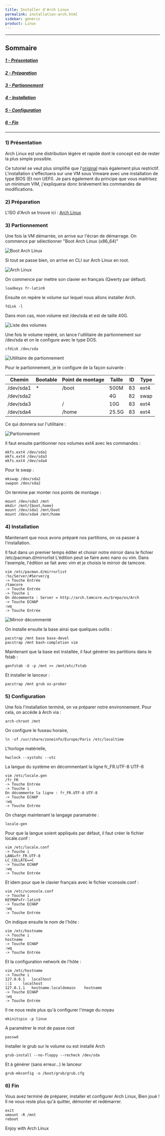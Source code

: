 ```yaml
---
title: Installer d'Arch Linux
permalink: installation-arch.html
sidebar: generic
product: Linux
---
```


----
## Sommaire

##### [1 - Présentation](#1-Présentation)
##### [2 - Préparation](#2-Préparation)
##### [3 - Partionnement](#3-Partionnement)
##### [4 - Installation](#4-Installation)
##### [5 - Configuration](#5-Configuration)
##### [6 - Fin](#6-Fin)
----

### 1) Présentation
Arch Linux est une distribution légère et rapide dont le concept est de rester la plus simple possible.

Ce tutoriel se veut plus simplifié que l'[original](https://wiki.archlinux.org/index.php/Installation_guide) mais également plus restrictif.
L'installation s'effectuera sur une VM sous Vmware avec une installation de type BIOS (Et non UEFI).
Je pars également du principe que vous maitrisez un minimum VIM, j'expliquerai donc briévement les commandes de modifications.

### 2) Préparation
L'ISO d'Arch se trouve ici : [Arch Linux](https://www.archlinux.org/download/)

### 3) Partionnement

Une fois la VM démarrée, on arrive sur l'écran de démarrage.
On commence par sélectionner "Boot Arch Linux (x86_64)"

![Boot Arch Linux](../../img/install_arch/tuto_arch_1.png)


Si tout se passe bien, on arrive en CLI sur Arch Linux en root.

![Arch Linux](../../img/install_arch/tuto_arch_2.png)


On commence par mettre son clavier en français (Qwerty par défaut).
```
loadkeys fr-latin9
```

Ensuite on repère le volume sur lequel nous allons installer Arch.
```
fdisk -l
```

Dans mon cas, mon volume est /dev/sda et est de taille 40G.

![Liste des volumes](../../img/install_arch/tuto_arch_3.png)


Une fois le volume repéré, on lance l'utilitaire de partionnement sur /dev/sda et on le configure avec le type DOS.
```
cfdisk /dev/sda
```

![Utilitaire de partionnement](../../img/install_arch/tuto_arch_4.png)


Pour le partionnement, je le configure de la façon suivante :

| Chemin | Bootable | Point de montage | Taille | ID | Type |
| ------ | ------ | ------ | ------ | ------ | ------ |
| /dev/sda1 | * | /boot | 500M | 83 | ext4 |
| /dev/sda2 |  | | 4G | 82 | swap |
| /dev/sda3 |  | / | 10G | 83 | ext4 |
| /dev/sda4 |  | /home | 25.5G | 83 | ext4 | 

Ce qui donnera sur l'utilitaire :

![Partionnement](../../img/install_arch/tuto_arch_5.png)


Il faut ensuite partitionner nos volumes ext4 avec les commandes :
```
mkfs.ext4 /dev/sda1
mkfs.ext4 /dev/sda3
mkfs.ext4 /dev/sda4
```

Pour le swap :
```
mkswap /dev/sda2
swapon /dev/sda2
```

On termine par monter nos points de montage :
```
mount /dev/sda3 /mnt
mkdir /mnt/{boot,home}
mount /dev/sda1 /mnt/boot
mount /dev/sda4 /mnt/home
```

### 4) Installation

Maintenant que nous avons préparé nos partitions, on va passer à l'installation.

Il faut dans un premier temps éditer et choisir notre mirroir dans le fichier /etc/pacman.d/mirrorlist
L'édition peut se faire avec nano ou vim. Dans l'exemple, l'édition se fait avec vim et je choisis le mirroir de tamcore.
```
vim /etc/pacman.d/mirrorlist
:%s/Server/#Server/g
-> Touche Entrée
/tamcore
-> Touche Entrée
-> Touche i
On décommente : Server = http://arch.tamcore.eu/$repo/os/Arch
-> Touche ECHAP
:wq
-> Touche Entrée
```

![Mirroir décommenté](../../img/install_arch/tuto_arch_6.png)


On installe ensuite la base ainsi que quelques outils :
```
pacstrap /mnt base base-devel
pacstrap /mnt bash-completion vim
```

Maintenant que la base est installée, il faut générer les partitions dans le fstab :
```
genfstab -U -p /mnt >> /mnt/etc/fstab
```

Et installer le lanceur :
```
pacstrap /mnt grub os-prober
```

### 5) Configuration

Une fois l'installation terminé, on va préparer notre environnement.
Pour cela, on accède à Arch via :
```
arch-chroot /mnt
```

On configure le fuseau horaire,
```
ln -sf /usr/share/zoneinfo/Europe/Paris /etc/localtime
```

L'horloge matérielle,
```
hwclock --systohc --utc
```

La langue du système en décommentant la ligne fr_FR.UTF-8 UTF-8
```
vim /etc/locale.gen
/fr_FR
-> Touche Entrée
-> Touche i
On décommente la ligne : fr_FR.UTF-8 UTF-8
-> Touche ECHAP
:wq
-> Touche Entrée
```

On charge maintenant la langage paramatrée :
```
locale-gen
```

Pour que la langue soient appliqués par défaut, il faut créer le fichier locale.conf :
```
vim /etc/locale.conf
-> Touche i
LANG=fr_FR.UTF-8
LC_COLLATE==C
-> Touche ECHAP
:wq
-> Touche Entrée
```

Et idem pour que le clavier français avec le fichier vconsole.conf :
```
vim /etc/vconsole.conf
-> Touche i
KEYMAP=fr-latin9
-> Touche ECHAP
:wq
-> Touche Entrée
```

On indique ensuite le nom de l'hôte :
```
vim /etc/hostname
-> Touche i
hostname
-> Touche ECHAP
:wq
-> Touche Entrée
```

Et la configuration network de l'hôte :
```
vim /etc/hostname
-> Touche i
127.0.0.1	localhost
::1		localhost
127.0.1.1	hostname.localdomain	hostname
-> Touche ECHAP
:wq
-> Touche Entrée
```

Il ne nous reste plus qu'à configurer l'image du noyau
```
mkinitcpio -p linux
```

A paramétrer le mot de passe root
```
passwd
```

Installer le grub sur le volume ou est installé Arch
```
grub-install --no-floppy --recheck /dev/sda
```

Et à générer (sans erreur...) le lanceur
```
grub-mkconfig -o /boot/grub/grub.cfg
```

### 6) Fin
Vous avez terminé de préparer, installer et configurer Arch Linux, Bien joué !
Il ne vous reste plus qu'à quitter, démonter et redémarrer.
```
exit
umount -R /mnt
reboot
```

Enjoy with Arch Linux